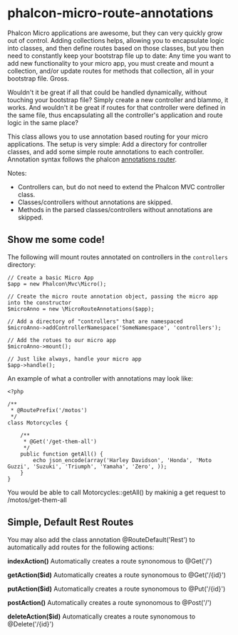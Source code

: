 # phalcon-micro-route-annotations

Phalcon Micro applications are awesome, but they can very quickly grow out of control. Adding collections helps, allowing you to encapsulate logic into classes, and then define routes based on those classes, but you then need to constantly keep your bootstrap file up to date: Any time you want to add new functionality to your micro app, you must create and mount a collection, and/or update routes for methods that collection, all in your bootstrap file. Gross. 

Wouldn't it be great if all that could be handled dynamically, without touching your bootstrap file? Simply create a new controller and blammo, it works. And wouldn't it be great if routes for that controller were defined in the same file, thus encapsulating all the controller's application and route logic in the same place? 

This class allows you to use annotation based routing for your micro applications. The setup is very simple: Add a directory for  controller classes, and add some simple route annotations to each controller. Annotation syntax follows the phalcon [annotations router](https://docs.phalconphp.com/en/latest/reference/routing.html#annotations-router).

Notes: 

* Controllers can, but do not need to extend the Phalcon MVC controller class.
* Classes/controllers without annotations are skipped. 
* Methods in the parsed classes/controllers without annotations are skipped. 

## Show me some code!

The following will mount routes annotated on controllers in the `controllers` directory:

```
// Create a basic Micro App
$app = new Phalcon\Mvc\Micro();

// Create the micro route annotation object, passing the micro app into the constructor
$microAnno = new \MicroRouteAnnotations($app);

// Add a directory of "controllers" that are namespaced
$microAnno->addControllerNamespace('SomeNamespace', 'controllers');

// Add the rotues to our micro app
$microAnno->mount();

// Just like always, handle your micro app
$app->handle();
```

An example of what a controller with annotations may look like:

```
<?php

/**
 * @RoutePrefix('/motos')
 */
class Motorcycles {

	/**
	 * @Get('/get-them-all')
	 */
	public function getAll() {
		echo json_encode(array('Harley Davidson', 'Honda', 'Moto Guzzi', 'Suzuki', 'Triumph', 'Yamaha', 'Zero', ));
	}
}
```

You would be able to call Motorcycles::getAll() by makinig a get request to /motos/get-them-all

## Simple, Default Rest Routes

You may also add the class annotation @RouteDefault('Rest') to automatically add routes for the following actions:

**indexAction()**
Automatically creates a route synonomous to @Get('/')

**getAction($id)**
Automatically creates a route synonomous to @Get('/{id}')

**putAction($id)**
Automatically creates a route synonomous to @Put('/{id}')

**postAction()**
Automatically creates a route synonomous to @Post('/')

**deleteAction($id)**
Automatically creates a route synonomous to @Delete('/{id}')
